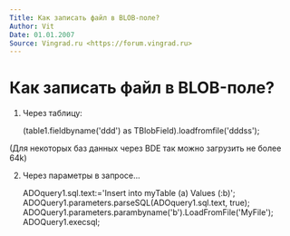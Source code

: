 ```yaml
---
Title: Как записать файл в BLOB-поле?
Author: Vit
Date: 01.01.2007
Source: Vingrad.ru <https://forum.vingrad.ru>
---
```



Как записать файл в BLOB-поле?
==============================

1) Через таблицу:

    (table1.fieldbyname('ddd') as TBlobField).loadfromfile('dddss');

(Для некоторых баз данных через BDE так можно загрузить не более 64k)

2) Через параметры в запросе...

    ADOquery1.sql.text:='Insert into myTable (a) Values (:b)';
    ADOQuery1.parameters.parseSQL(ADOquery1.sql.text, true);
    ADOQuery1.parameters.parambyname('b').LoadFromFile('MyFile');
    ADOQuery1.execsql; 
